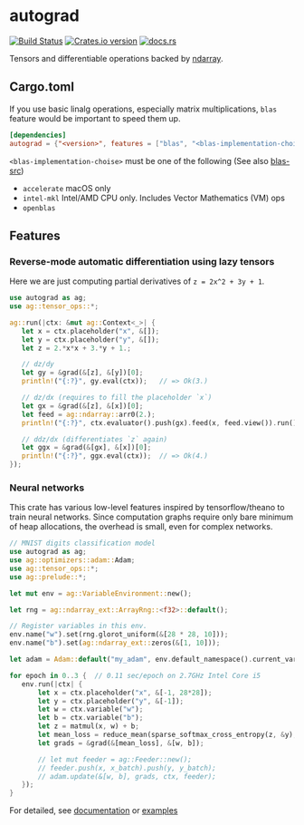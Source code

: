# autograd

[![Build Status](https://travis-ci.org/raskr/rust-autograd.svg?branch=master)](https://travis-ci.org/raskr/rust-autograd)
[![Crates.io version](https://img.shields.io/crates/v/autograd.svg)](https://crates.io/crates/autograd)
[![docs.rs](https://docs.rs/autograd/badge.svg)](https://docs.rs/autograd/)

Tensors and differentiable operations backed by [ndarray](https://github.com/rust-ndarray/ndarray).

## Cargo.toml
If you use basic linalg operations, especially matrix multiplications, `blas` feature would be important to speed them up. 
``` toml
[dependencies]
autograd = {"<version>", features = ["blas", "<blas-implementation-choise>"] }
```

`<blas-implementation-choise>` must be one of the following (See also [blas-src](https://github.com/blas-lapack-rs/blas-src))
- `accelerate` macOS only
- `intel-mkl` Intel/AMD CPU only. Includes Vector Mathematics (VM) ops
- `openblas`

## Features
### Reverse-mode automatic differentiation using lazy tensors
Here we are just computing partial derivatives of `z = 2x^2 + 3y + 1`.
 ```rust
use autograd as ag;
use ag::tensor_ops::*;

ag::run(|ctx: &mut ag::Context<_>| {
    let x = ctx.placeholder("x", &[]);
    let y = ctx.placeholder("y", &[]);
    let z = 2.*x*x + 3.*y + 1.;

    // dz/dy
    let gy = &grad(&[z], &[y])[0];
    println!("{:?}", gy.eval(ctx));   // => Ok(3.)

    // dz/dx (requires to fill the placeholder `x`)
    let gx = &grad(&[z], &[x])[0];
    let feed = ag::ndarray::arr0(2.);
    println!("{:?}", ctx.evaluator().push(gx).feed(x, feed.view()).run()[0]);  // => Ok(8.)

    // ddz/dx (differentiates `z` again)
    let ggx = &grad(&[gx], &[x])[0];
    println!("{:?}", ggx.eval(ctx));  // => Ok(4.)
});
 ```

 ### Neural networks
 This crate has various low-level features inspired by tensorflow/theano to train neural networks.
 Since computation graphs require only bare minimum of heap allocations, the overhead is small, even for complex networks.
 ```rust
// MNIST digits classification model
use autograd as ag;
use ag::optimizers::adam::Adam;
use ag::tensor_ops::*;
use ag::prelude::*;

let mut env = ag::VariableEnvironment::new();

let rng = ag::ndarray_ext::ArrayRng::<f32>::default();

// Register variables in this env.
env.name("w").set(rng.glorot_uniform(&[28 * 28, 10]));
env.name("b").set(ag::ndarray_ext::zeros(&[1, 10]));

let adam = Adam::default("my_adam", env.default_namespace().current_var_ids(), &mut env);

for epoch in 0..3 {  // 0.11 sec/epoch on 2.7GHz Intel Core i5
    env.run(|ctx| {
        let x = ctx.placeholder("x", &[-1, 28*28]);
        let y = ctx.placeholder("y", &[-1]);
        let w = ctx.variable("w");
        let b = ctx.variable("b");
        let z = matmul(x, w) + b;
        let mean_loss = reduce_mean(sparse_softmax_cross_entropy(z, &y), &[0], false);
        let grads = &grad(&[mean_loss], &[w, b]);

        // let mut feeder = ag::Feeder::new();
        // feeder.push(x, x_batch).push(y, y_batch);
        // adam.update(&[w, b], grads, ctx, feeder);
    });
}
 ```

For detailed, see [documentation](https://docs.rs/autograd/) or
[examples](https://github.com/raskr/rust-autograd/tree/master/examples)